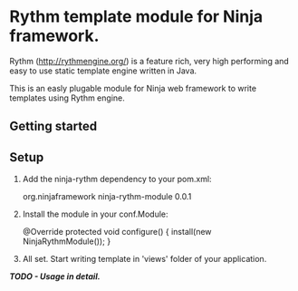 Rythm template module for Ninja framework.
=====================
Rythm (http://rythmengine.org/) is a feature rich, very high performing and easy to use static template engine written in Java.

This is an easly plugable module for Ninja web framework to write templates using Rythm engine.

Getting started
---------------

Setup
-----

1) Add the ninja-rythm dependency to your pom.xml:

    <dependency>
        <groupId>org.ninjaframework</groupId>
        <artifactId>ninja-rythm-module</artifactId>
        <version>0.0.1</version>
    </dependency>

2) Install the module in your conf.Module:

    @Override
    protected void configure() {
        install(new NinjaRythmModule());
    }
    
3) All set. Start writing template in 'views' folder of your application.

***TODO - Usage in detail.***

